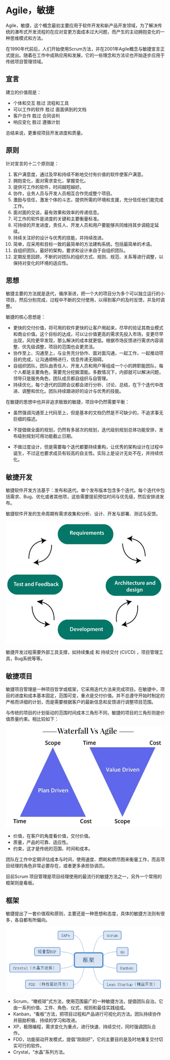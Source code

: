 # Agile，敏捷

Agile，敏捷，这个概念最初主要应用于软件开发和新产品开发领域，为了解决传统的瀑布式开发流程的在应对变更方面成本过大问题，而产生的主动拥抱变化的一种思维模式和方法。

在1990年代前后，人们开始使用Scrum方法，并在2001年Agile概念与敏捷宣言正式提出。随着在工作中成熟应用和发展，它的一些理念和方法论也开始逐步应用于传统项目管理领域。

## 宣言

建立的价值观是：

- 个体和交互 胜过 流程和工具
- 可以工作的软件 胜过 面面俱到的文档
- 客户合作 胜过 合同谈判
- 响应变化 胜过 遵循计划

总结来说，更重视项目开发进度和质量。

## 原则

针对宣言的十二个原则是：

1. 客户满意度，通过及早和持续不断地交付有价值的软件使客户满意。
2. 拥抱变化，面对需求变化，掌握变化。
3. 提供可工作的软件，时间越短越好。
4. 协作，业务人员与开发人员相互合作完成整个项目。
5. 激励与信任，激发个体的斗志，提供所需的环境和支援，充分信任他们能完成工作。
6. 面对面的交谈，最有效果和效率的传递信息。
7. 可工作的软件是进度的关键和主要衡量标准。
8. 可持续的开发进度，责任人、开发人员和用户要能够共同维持其步调稳定延续。
9. 持续关注好的设计与优秀的技能，并持续改进。
10. 简单，应采用和目标一致的最简单的方法建构系统。包括最简单的术语。
11. 自组织团队，最好的架构，要求和设计来自于自组织团队。
12. 定期反思回顾，不断的对团队的组织方式、规则、规范、关系等进行调整，以保持对变化的环境的适应性。

## 思想

敏捷主要的方法就是迭代，循序渐进，把一个大的项目分为多个可以独立运行的小项目，然后分别完成，过程中不断的交付使用，以得到客户的及时反馈，并及时调整。

敏捷的核心思想是：

- 更快的交付价值，将可用的软件更快的让客户用起来，尽早的验证其商业模式和商业价值。这个目标的达成，可以让价值更高的需求先投入市场，变更尽早出现，风险更早发现，那么解决的成本就更低。根据市场反馈进行需求内容调整、优先级调整，项目的范围也会更灵活。
- 协作至上、沟通至上，与业务充分协作、面对面沟通，一起工作，一起推动项目的完成，让沟通顺畅进行，信息传递无阻碍。
- 自组织团队，团队由责任人、开发人员和用户等组成一个小的跨职能团队，每个人都是主要角色，需要充分挖掘潜能。多数情况下，内部就可以解决问题，领导只是服务角色，团队成员都自组织与自管理。
- 持续优化，每个迭代的回顾会议都会进行分析、讨论、总结，在下个迭代中改进、调整和优化。团队持续跟进好的设计与优秀的技能。

在敏捷的思想中也并非追求极致的敏捷，项目中仍然需要平衡：

- 虽然强调沟通至上代码至上，但是基本的文档仍然是不可缺少的，不追求事无巨细的描述。

- 不提倡做全面的规划，仍然有多层次的规划，迭代级别规划总体功能安排，发布级别规划可用功能截止日期。
- 不做过度设计，但是需要每个迭代都要持续重构，让优秀的架构设计在过程中诞生，不过这也要求成员有较高的自主性。实际上是设计无处不在，并持续优化。

## 敏捷开发

敏捷软件开发方法基于：发布和迭代。单个发布版本包含多个迭代。每个迭代中包括需求、Bug、优化或者其他项，这些需要提前预估时间与优先级，然后安排进发布。

敏捷软件开发的生命周期有需求收集和分析、设计、开发与部署、测试与反馈。

![sdlc](agile_dev_sdlc.png)

敏捷开发过程需要外部工具支撑，如持续集成 和 持续交付 (CI/CD) ，项目管理工具，Bug系统等等。

## 敏捷项目

敏捷项目管理是一种项目哲学或框架，它采用迭代方法来完成项目。在敏捷中，项目的进度和成本基本固定，范围可变，重点是交付价值。并不总遵守开始时制定的严格而详细的计划，而是需要根据客户的最新信息和反馈进行调整项目范围。

与传统的项目的计划驱动的范围时间成本三角形不同，敏捷的项目的三角形则是价值质量约束。相比较如下：

![agile_triangle](agile_triangle.png)

- 价值，在客户的角度看价值，交付价值。
- 质量，产品的可靠、适应性。
- 约束，这才是传统的范围、时间和成本。

团队在工作中定期评估成本与时间，使用速度、燃耗和燃尽图来衡量工作，而且项目经理的角色非常必要存在，或者更多承担协调员。

目前Scrum 项目管理是项目经理使用的最流行的敏捷方法之一，另外一个常用的框架则是看板。

## 框架

敏捷提出了一套价值观和原则，主要还是一种思想和态度，具体的敏捷方法则有很多，各自都有所偏向。

![agile_framework](agile_framework.png)

- Scrum，“橄榄球”式方法，使用范围最广的一种敏捷方法，提倡团队自治。它由一系列价值、工件、角色、仪式、规则和最佳实践组成。
- Kanban，“看板”方法，把项目过程和产品进行可视化的方法。团队持续协作并鼓励积极、持续的学习和改进。
- XP，极限编程，需求变化为重点，进行快速、持续交付，同时强调团队合作。
- FDD，功能驱动开发模式，提倡“刚刚好”，它的主要目的是及时地重复交付切实可行的软件。
- Crystal，“水晶”系列方法。

